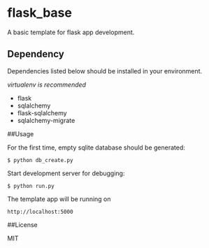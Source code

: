 # flask_base

A basic template for flask app development.

## Dependency 

Dependencies listed below should be installed in your environment.

*virtualenv is recommended*

* flask
* sqlalchemy
* flask-sqlalchemy
* sqlalchemy-migrate

##Usage

For the first time, empty sqlite database should be generated: 

```
$ python db_create.py
```

Start development server for debugging: 

```
$ python run.py
```

The template app will be running on
```
http://localhost:5000
```

##License

MIT
